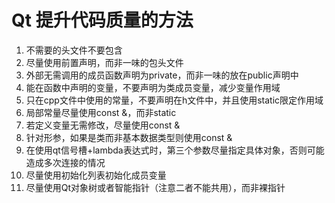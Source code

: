 # Qt 提升代码质量的方法

1. 不需要的头文件不要包含
2. 尽量使用前置声明，而非一味的包头文件
3. 外部无需调用的成员函数声明为private，而非一味的放在public声明中
4. 能在函数中声明的变量，不要声明为类成员变量，减少变量作用域
5. 只在cpp文件中使用的常量，不要声明在h文件中，并且使用static限定作用域
6. 局部常量尽量使用const &，而非static
7. 若定义变量无需修改，尽量使用const &
8. 针对形参，如果是类而非基本数据类型则使用const &
9. 在使用qt信号槽+lambda表达式时，第三个参数尽量指定具体对象，否则可能造成多次连接的情况
10. 尽量使用初始化列表初始化成员变量
11. 尽量使用Qt对象树或者智能指针（注意二者不能共用），而非裸指针
